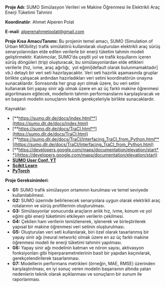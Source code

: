 **Proje Adı**: SUMO Simülasyon Verileri ve Makine Öğrenmesi ile Elektrikli Araç Enerji Tüketimi Tahmini

**Koordinatör**: Ahmet Alperen Polat

**E-mail**: alperenahmetpolat@gmail.com

**Proje Kısa Amacı/Tanımı:** Bu projenin temel amacı, SUMO (Simulation of Urban MObility) trafik simülatörü kullanılarak oluşturulan elektrikli araç sürüş senaryolarından elde edilen verilerle bir enerji tüketim tahmin modeli geliştirmektir. Katılımcılar, SUMO'da çeşitli yol ve trafik koşullarını içeren sürüş döngüleri (trip) oluşturacak, bu simülasyonlardan elde ettikleri verilerle (hız, ivme, araç ağırlığı,  yol eğimi[default olarak bulunmamaktadır] vb.) detaylı bir veri seti hazırlayacaktır. Veri seti hazırlık aşamasında gruplar birlikte çalışacak ardından hazırladıkları veri setini koordinatörün onayına sunacaklardır. Sonrasında her grup ayrı olmak üzere, bu veri setini kullanarak biri yapay sinir ağı olmak üzere en az üç farklı makine öğrenmesi algoritmasını eğitecek, modellerin tahmin performanslarını karşılaştıracak ve en başarılı modelin sonuçlarını teknik gerekçeleriyle birlikte sunacaklardır.

Kaynaklar:

- [**https://sumo.dlr.de/docs/index.html**](https://sumo.dlr.de/docs/index.html)
- [**https://sumo.dlr.de/docs/TraCI.html**](https://sumo.dlr.de/docs/TraCI.html)
- [**https://sumo.dlr.de/docs/TraCI/Interfacing_TraCI_from_Python.html**](https://sumo.dlr.de/docs/TraCI/Interfacing_TraCI_from_Python.html)
- [**https://developers.google.com/maps/documentation/elevation/start**](https://developers.google.com/maps/documentation/elevation/start)
- [**SUMO User Conf. YT**](https://youtube.com/playlist?list=PLy7t4z5SYNaQCvbv4IVIbPBEtRDNm0uxq&si=TYnprjVlL6qJZbQY)
- [**Scikit Learn**](https://scikit-learn.org/0.21/documentation.html)
- [**PyTorch**](https://docs.pytorch.org/docs/stable/index.html)

**Proje Gereksinimleri**:

- **G1:** SUMO trafik simülasyon ortamının kurulması ve temel seviyede kullanılabilmesi.
- **G2:** SUMO üzerinde belirlenecek senaryolara uygun olarak elektrikli araç rotalarının ve sürüş profillerinin oluşturulması.
- **G3:** Simülasyonlar sonucunda araçların anlık hız, ivme, konum ve yol eğimi gibi enerji tüketimini etkileyen verilerin çekilmesi.
- **G4:** Çekilen ham verilerin temizlenerek, işlenerek ve birleştirilerek yapısal bir makine öğrenmesi veri setinin oluşturulması.
- **G5:** Oluşturulan veri seti kullanılarak, biri özel olarak tasarlanmış bir yapay sinir ağı (neural network) olmak üzere en az üç farklı makine öğrenmesi modeli ile enerji tüketimi tahmini yapılması.
- **G6:** Yapay sinir ağı modelinin katman ve nöron sayısı, aktivasyon fonksiyonları gibi hiperparametrelerinin basit bir yapıdan kaçınılarak, gerekçelendirilerek tasarlanması.
- **G7:** Modellerin performans metrikleri (örneğin, MAE, RMSE) üzerinden karşılaştırılması, en iyi sonuç veren modelin başarısının altında yatan nedenlerin teknik olarak açıklanması ve sonuçların bir sunum ile raporlanması.